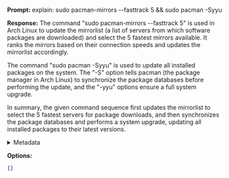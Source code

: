 **Prompt:**
explain: sudo pacman-mirrors --fasttrack 5 && sudo pacman -Syyu

**Response:**
The command "sudo pacman-mirrors --fasttrack 5" is used in Arch Linux to update the mirrorlist (a list of servers from which software packages are downloaded) and select the 5 fastest mirrors available. It ranks the mirrors based on their connection speeds and updates the mirrorlist accordingly.

The command "sudo pacman -Syyu" is used to update all installed packages on the system. The "-S" option tells pacman (the package manager in Arch Linux) to synchronize the package databases before performing the update, and the "-yyu" options ensure a full system upgrade.

In summary, the given command sequence first updates the mirrorlist to select the 5 fastest servers for package downloads, and then synchronizes the package databases and performs a system upgrade, updating all installed packages to their latest versions.

<details><summary>Metadata</summary>

- Duration: 5469 ms
- Datetime: 2023-08-13T18:37:57.497958
- Model: gpt-3.5-turbo-0613

</details>

**Options:**
```json
{}
```

